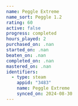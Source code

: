 ```yaml
---
name: Peggle Extreme
name_sort: Peggle 1.2
rating: 60
active: false
progress: completed
hours_played: 2
purchased_on: .nan
started_on: .nan
beaten_on: .nan
completed_on: .nan
mastered_on: .nan
identifiers:
  - type: steam
    appid: "3483"
    name: Peggle Extreme
    synced_on: 2024-08-30
---
```

